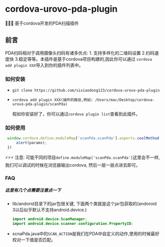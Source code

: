 # cordova-urovo-pda-plugin
 🎉🎉🎉 基于cordova开发的PDA扫描插件 

## 前言
   PDA扫码相对于调用摄像头扫码有诸多优点: 1. 支持多样化的二维码设置 2.扫码速度快 3.稳定等等。本插件是基于cordova项目构建的,因此你可以通过 ``` cordova add plugin XXX ```导入到你的插件列表中。


### 如何安装
 -  ``` git clone https://github.com/sixiaodong123/cordova-urovo-pda-plugin ```   
 -  ``` cordova add plugin XXX(插件的路径,例如: /Users/mac/Desktop/cordova-urovo-pda-plugin/scanPda)  ```
  
  
    假如你安装好了，你可以通过```cordova plugin list```查看到此插件。


###  如何使用

 ```js
  window.cordova.define.moduleMap['scanPda.scanPda'].exports.coolMethod('start', function(params) {
      alert(params);
  })
 ```

 ⚡⚡⚡ 注意: 可能不同的项目``` define.moduleMap['scanPda.scanPda'] ```这里会不一样,我们可以调试的时候在浏览器输出cordova, 然后一层一层点进去即可。


 ### FAQ
  ##### 这里有几个点需要注意点一下 
  - lib/andorid目录下的jar包很关键, 下面两个类就是这个jar包获取的(andoroid 3以后似乎默认不支持android.device.)
      ```java
      import android.device.ScanManager;
      import android.device.scanner.configuration.PropertyID;
      ```
  -  scnaPda.java中的``` SCAN_ACTION ```是我们在PDA中自定义的动作,使用的时候最好校对一下值是否匹配。